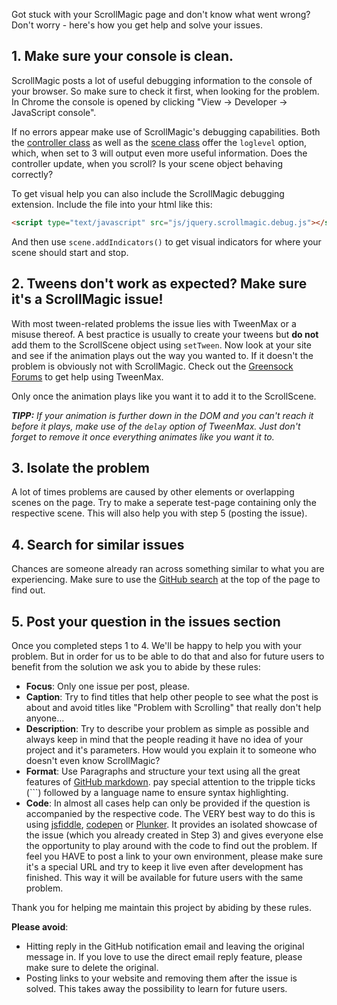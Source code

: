 Got stuck with your ScrollMagic page and don't know what went wrong?  
Don't worry - here's how you get help and solve your issues.

## 1. Make sure your console is clean.
ScrollMagic posts a lot of useful debugging information to the console of your browser.
So make sure to check it first, when looking for the problem.
In Chrome the console is opened by clicking "View -> Developer -> JavaScript console".

If no errors appear make use of ScrollMagic's debugging capabilities.
Both the [controller class](http://janpaepke.github.io/ScrollMagic/docs/ScrollMagic.html#ScrollMagic) as well as the [scene class](http://janpaepke.github.io/ScrollMagic/docs/ScrollScene.html#ScrollScene) offer the `loglevel` option, which, when set to 3 will output even more useful information.
Does the controller update, when you scroll?
Is your scene object behaving correctly?

To get visual help you can also include the ScrollMagic debugging extension.
Include the file into your html like this:
```html
<script type="text/javascript" src="js/jquery.scrollmagic.debug.js"></script>
```
And then use `scene.addIndicators()` to get visual indicators for where your scene should start and stop.

## 2. Tweens don't work as expected? Make sure it's a ScrollMagic issue!
With most tween-related problems the issue lies with TweenMax or a misuse thereof.
A best practice is usually to create your tweens but **do not** add them to the ScrollScene object using `setTween`.
Now look at your site and see if the animation plays out the way you wanted to.
If it doesn't the problem is obviously not with ScrollMagic.
Check out the [Greensock Forums](http://forums.greensock.com/forum/11-animation-tweening-js/) to get help using TweenMax.

Only once the animation plays like you want it to add it to the ScrollScene.

_**TIPP:** If your animation is further down in the DOM and you can't reach it before it plays, make use of the `delay` option of TweenMax. Just don't forget to remove it once everything animates like you want it to._


## 3. Isolate the problem
A lot of times problems are caused by other elements or overlapping scenes on the page. Try to make a seperate test-page containing only the respective scene. This will also help you with step 5 (posting the issue).

## 4. Search for similar issues
Chances are someone already ran across something similar to what you are experiencing.
Make sure to use the [GitHub search](https://github.com/janpaepke/ScrollMagic/search) at the top of the page to find out.

## 5. Post your question in the issues section
Once you completed steps 1 to 4. We'll be happy to help you with your problem.
But in order for us to be able to do that and also for future users to benefit from the solution we ask you to abide by these rules:
 - **Focus**: Only one issue per post, please.
 - **Caption**: Try to find titles that help other people to see what the post is about and avoid titles like "Problem with Scrolling" that really don't help anyone...
 - **Description**: Try to describe your problem as simple as possible and always keep in mind that the people reading it have no idea of your project and it's parameters. How would you explain it to someone who doesn't even know ScrollMagic?
 - **Format**: Use Paragraphs and structure your text using all the great features of [GitHub markdown](https://help.github.com/articles/github-flavored-markdown). pay special attention to the tripple ticks (```) followed by a language name to ensure syntax highlighting.
 - **Code**: In almost all cases help can only be provided if the question is accompanied by the respective code. The VERY best way to do this is using [jsfiddle](http://jsfiddle.net/), [codepen](http://codepen.io/) or [Plunker](http://plnkr.co/edit). It provides an isolated showcase of the issue (which you already created in Step 3) and gives everyone else the opportunity to play around with the code to find out the problem. If feel you HAVE to post a link to your own environment, please make sure it's a special URL and try to keep it live even after development has finished. This way it will be available for future users with the same problem.

Thank you for helping me maintain this project by abiding by these rules.

**Please avoid**:
- Hitting reply in the GitHub notification email and leaving the original message in. If you love to use the direct email reply feature, please make sure to delete the original.
- Posting links to your website and removing them after the issue is solved. This takes away the possibility to learn for future users.